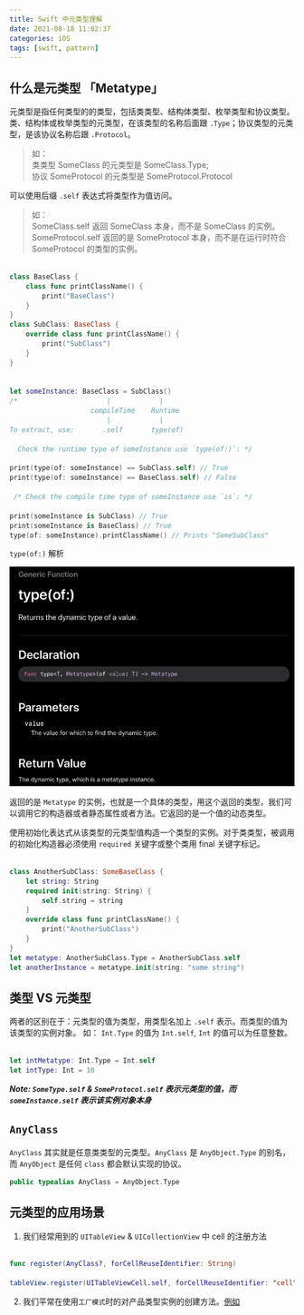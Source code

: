 ```yaml
---
title: Swift 中元类型理解
date: 2021-08-18 11:02:37
categories: iOS
tags: [swift, pattern]
---
```



## 什么是元类型 「Metatype」

元类型是指任何类型的的类型，包括类类型、结构体类型、枚举类型和协议类型。</br>类、结构体或枚举类型的元类型，在该类型的名称后面跟 `.Type`；协议类型的元类型，是该协议名称后跟 `.Protocol`。

> 如：</br>
> 类类型 SomeClass 的元类型是 SomeClass.Type;</br>
> 协议 SomeProtocol 的元类型是 SomeProtocol.Protocol

可以使用后缀 `.self` 表达式将类型作为值访问。

> 如：</br>
> SomeClass.self 返回 SomeClass 本身，而不是 SomeClass 的实例。</br>
> SomeProtocol.self 返回的是 SomeProtocol 本身，而不是在运行时符合 SomeProtocol 的类型的实例。

```swift

class BaseClass {
    class func printClassName() {
        print("BaseClass")
    }
}
class SubClass: BaseClass {
    override class func printClassName() {
        print("SubClass")
    }
}


let someInstance: BaseClass = SubClass()
/*                      |            |
                    compileTime    Runtime
                        |            | 
To extract, use:       .self       type(of)

  Check the runtime type of someInstance use `type(of:)`: */

print(type(of: someInstance) == SubClass.self) // True
print(type(of: someInstance) == BaseClass.self) // False

 /* Check the compile time type of someInstance use `is`: */

print(someInstance is SubClass) // True
print(someInstance is BaseClass) // True
type(of: someInstance).printClassName() // Prints "SomeSubClass"

```

`type(of:)` 解析

![](https://raw.githubusercontent.com/Davidxiaoshuo/blog_source/master/resources/images/swift_synaxt_ypeof.png)

返回的是 `Metatype` 的实例，也就是一个具体的类型，用这个返回的类型，我们可以调用它的构造器或者静态属性或者方法。它返回的是一个值的动态类型。


使用初始化表达式从该类型的元类型值构造一个类型的实例。对于类类型，被调用的初始化构造器必须使用 `required` 关键字或整个类用 final 关键字标记。

```swift

class AnotherSubClass: SomeBaseClass {
    let string: String
    required init(string: String) {
        self.string = string
    }
    override class func printClassName() {
        print("AnotherSubClass")
    }
}
let metatype: AnotherSubClass.Type = AnotherSubClass.self
let anotherInstance = metatype.init(string: "some string")

```

## 类型 VS 元类型

两者的区别在于：元类型的值为类型，用类型名加上 `.self` 表示。而类型的值为该类型的实例对象。
如： `Int.Type` 的值为 `Int.self`, `Int` 的值可以为任意整数。

```swift

let intMetatype: Int.Type = Int.self
let intType: Int = 10

```

***Note: `SomeType.self` & `SomeProtocol.self` 表示元类型的值，而 `someInstance.self` 表示该实例对象本身***


## `AnyClass`

`AnyClass` 其实就是任意类类型的元类型。`AnyClass` 是 `AnyObject.Type` 的别名，而 `AnyObject` 是任何 `class` 都会默认实现的协议。

```swift
public typealias AnyClass = AnyObject.Type
```

## 元类型的应用场景

1. 我们经常用到的 `UITableView` & `UICollectionView` 中 cell 的注册方法

```swift

func register(AnyClass?, forCellReuseIdentifier: String)

tableView.register(UITableViewCell.self, forCellReuseIdentifier: "cell")

```

2. 我们平常在使用`工厂模式`时的对产品类型实例的创建方法。[例如](https://davidxiaoshuo.github.io/design_pattern/factory_pattern/)